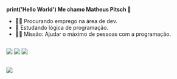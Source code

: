 **print('Hello World') Me chamo Matheus Pitsch 🐙**

- 👨‍💻  Procurando emprego na área de dev.
- 🌱  Estudando lógica de programação.
- 🐱‍👤  Missão: Ajudar o máximo de pessoas com a programação.

##

<div>
  <a href="https://www.linkedin.com/in/matheuspitsch/" target="_blank"><img src="https://img.shields.io/badge/LinkedIn-0077B5?style=for-the-badge&logo=linkedin&logoColor=white" target="_blank"></a> 
  <a href="mailto:matheuspitschh@gmail.com" target="_blank"><img src="https://img.shields.io/badge/Gmail-D14836?style=for-the-badge&logo=gmail&logoColor=white" target="_blank"></a>
  <a href="https://www.instagram.com/_pitsch_/" target="_blank"><img src="https://img.shields.io/badge/Instagram-E4405F?style=for-the-badge&logo=instagram&logoColor=white" target="_blank"></a> 
   
</div>

##

<div>
  <img src="https://img.shields.io/badge/Python-14354C?style=for-the-badge&logo=python&logoColor=white" target="_blank"></a> 
</div>